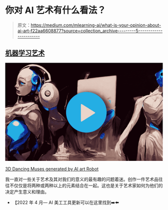 # 你对 AI 艺术有什么看法？

> 原文：<https://medium.com/mlearning-ai/what-is-your-opinion-about-ai-art-f22aa6608877?source=collection_archive---------5----------------------->

## [机器学习艺术](https://mlearning.substack.com/)

[![](img/925c6ce25fa0527b3cc85dc70e190c22.png)](https://mlearning.substack.com/p/is-ai-art-really-art?r=9hp4d&s=w&utm_campaign=post&utm_medium=web)

[3D Dancing Muses generated by AI art Robot](https://mlearning.substack.com/p/is-ai-art-really-art?r=9hp4d&s=w&utm_campaign=post&utm_medium=web)

我一直对一些关于艺术及其对我们的意义的最有趣的问题着迷。创作一件艺术品往往不仅仅是将两种或两种以上的元素结合在一起。这也是关于艺术家如何为他们的决定产生意义和理由。

*   【2022 年 4 月— AI 美工工具更新可以在这里找到➡️[](https://mlearning.substack.com/p/transform-your-words-into-ai-art?r=z7zu8&s=w&utm_campaign=post&utm_medium=webhttps://mlearning.substack.com/p/transform-your-words-into-ai-art?r=z7zu8&s=w&utm_campaign=post&utm_medium=web)****⬅️****